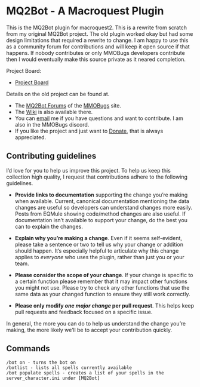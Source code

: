 # MQ2Bot - A Macroquest Plugin

This is the MQ2Bot plugin for macroquest2. This is a rewrite from scratch from my original MQ2Bot project.
The old plugin worked okay but had some design limitations that required a rewrite to change. 
I am happy to use this as a community forum for contributions and will keep it open source if that happens. 
If nobody contributes or only MMOBugs developers contribute then I would eventually make this source private as it neared completion. 

Project Board:
- [Project Board][GLO_Board]

Details on the old project can be found at. 
- The [MQ2Bot Forums][forum] of the [MMOBugs][mmobugs] site.
- The [Wiki][wiki] is also available there.
- You can [email][email] me if you have questions and want to contribute. I am also in the MMOBugs discord.
- If you like the project and just want to [Donate][donate], that is always appreciated.

[GLO_Board]: https://app.gitkraken.com/glo/board/Xg3hmI40NwAQ87cJ
[mmobugs]: https://www.mmobugs.com/
[forum]: https://www.mmobugs.com/forums/forum132/
[wiki]: http://www.mmobugs.com/wiki/index.php/MQ2Bot
[email]: petesampras.mmobugs@gmail.com
[donate]: https://www.paypal.com/cgi-bin/webscr?cmd=_donations&business=PeteSampras%2eMMOBugs%40Gmail%2ecom&lc=US&item_name=PeteSampras&no_note=0&currency_code=USD&bn=PP%2dDonationsBF%3abtn_donateCC_LG%2egif%3aNonHostedGuest

## Contributing guidelines

I’d love for you to help us improve this project. To help us keep this collection
high quality, I request that contributions adhere to the following guidelines.

- **Provide links to documentation** supporting the change you’re making when available.
  Current, canonical documentation mentioning the data changes are useful so developers can understand changes more easily.
  Posts from EQMule showing code/method changes are also useful.
  If documentation isn’t available to support your change, do the best you can to explain the changes.

- **Explain why you’re making a change**. Even if it seems self-evident, please
  take a sentence or two to tell us why your change or addition should happen.
  It’s especially helpful to articulate why this change applies to _everyone_
  who uses the plugin, rather than just you or your team.

- **Please consider the scope of your change**. If your change is specific to a
  certain function please remember that it may impact other functions you might not use.
  Please try to check any other functions that use the same data as your changed function
  to ensure they still work correctly.

- **Please only modify _one major change_ per pull request**. This helps keep pull
  requests and feedback focused on a specific issue.

In general, the more you can do to help us understand the change you’re making,
the more likely we’ll be to accept your contribution quickly.

## Commands

```
/bot on - turns the bot on
/botlist - lists all spells currently available
/bot populate spells - creates a list of your spells in the server_character.ini under [MQ2Bot]
```
